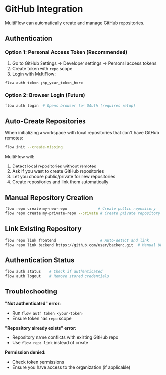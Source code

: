 # GitHub Integration

MultiFlow can automatically create and manage GitHub repositories.

## Authentication

### Option 1: Personal Access Token (Recommended)
1. Go to GitHub Settings → Developer settings → Personal access tokens
2. Create token with `repo` scope
3. Login with MultiFlow:

```bash
flow auth token ghp_your_token_here
```

### Option 2: Browser Login (Future)
```bash
flow auth login  # Opens browser for OAuth (requires setup)
```

## Auto-Create Repositories

When initializing a workspace with local repositories that don't have GitHub remotes:

```bash
flow init --create-missing
```

MultiFlow will:
1. Detect local repositories without remotes
2. Ask if you want to create GitHub repositories
3. Let you choose public/private for new repositories
4. Create repositories and link them automatically

## Manual Repository Creation

```bash
flow repo create my-new-repo              # Create public repository
flow repo create my-private-repo --private # Create private repository
```

## Link Existing Repository

```bash
flow repo link frontend                    # Auto-detect and link
flow repo link backend https://github.com/user/backend.git  # Manual URL
```

## Authentication Status

```bash
flow auth status    # Check if authenticated
flow auth logout    # Remove stored credentials
```

## Troubleshooting

**"Not authenticated" error:**
- Run `flow auth token <your-token>`
- Ensure token has `repo` scope

**"Repository already exists" error:**
- Repository name conflicts with existing GitHub repo
- Use `flow repo link` instead of create

**Permission denied:**
- Check token permissions
- Ensure you have access to the organization (if applicable)